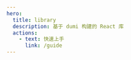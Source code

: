 ```yaml
---
hero:
  title: library
  description: 基于 dumi 构建的 React 库
  actions:
    - text: 快速上手
      link: /guide
---
```



